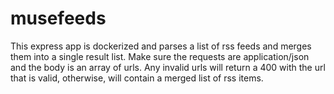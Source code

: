 # musefeeds

This express app is dockerized and parses a list of rss feeds and merges them into a single result list.  Make sure the requests are application/json and the body is an array of urls.  Any invalid urls will return a 400 with the url that is valid, otherwise, will contain a merged list of rss items.
